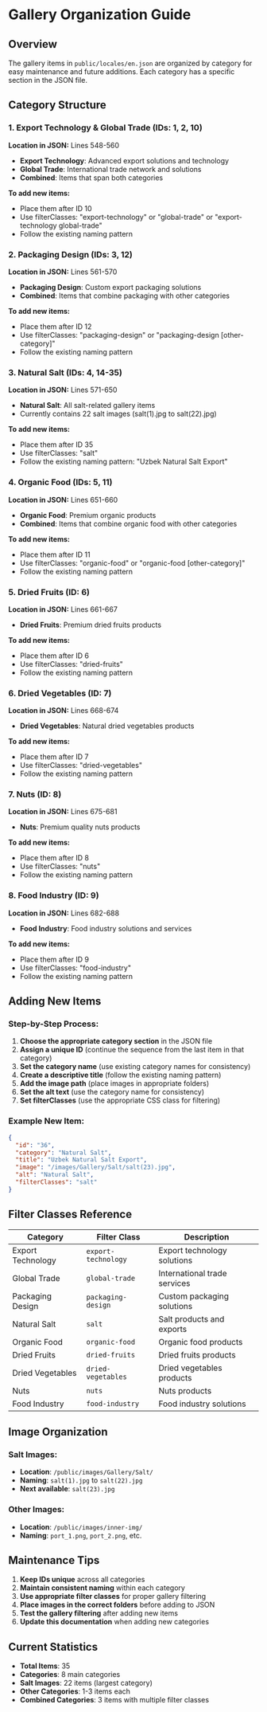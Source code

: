 # Gallery Organization Guide

## Overview

The gallery items in `public/locales/en.json` are organized by category for easy maintenance and future additions. Each category has a specific section in the JSON file.

## Category Structure

### 1. Export Technology & Global Trade (IDs: 1, 2, 10)

**Location in JSON:** Lines 548-560

- **Export Technology**: Advanced export solutions and technology
- **Global Trade**: International trade network and solutions
- **Combined**: Items that span both categories

**To add new items:**

- Place them after ID 10
- Use filterClasses: "export-technology" or "global-trade" or "export-technology global-trade"
- Follow the existing naming pattern

### 2. Packaging Design (IDs: 3, 12)

**Location in JSON:** Lines 561-570

- **Packaging Design**: Custom export packaging solutions
- **Combined**: Items that combine packaging with other categories

**To add new items:**

- Place them after ID 12
- Use filterClasses: "packaging-design" or "packaging-design [other-category]"
- Follow the existing naming pattern

### 3. Natural Salt (IDs: 4, 14-35)

**Location in JSON:** Lines 571-650

- **Natural Salt**: All salt-related gallery items
- Currently contains 22 salt images (salt(1).jpg to salt(22).jpg)

**To add new items:**

- Place them after ID 35
- Use filterClasses: "salt"
- Follow the existing naming pattern: "Uzbek Natural Salt Export"

### 4. Organic Food (IDs: 5, 11)

**Location in JSON:** Lines 651-660

- **Organic Food**: Premium organic products
- **Combined**: Items that combine organic food with other categories

**To add new items:**

- Place them after ID 11
- Use filterClasses: "organic-food" or "organic-food [other-category]"
- Follow the existing naming pattern

### 5. Dried Fruits (ID: 6)

**Location in JSON:** Lines 661-667

- **Dried Fruits**: Premium dried fruits products

**To add new items:**

- Place them after ID 6
- Use filterClasses: "dried-fruits"
- Follow the existing naming pattern

### 6. Dried Vegetables (ID: 7)

**Location in JSON:** Lines 668-674

- **Dried Vegetables**: Natural dried vegetables products

**To add new items:**

- Place them after ID 7
- Use filterClasses: "dried-vegetables"
- Follow the existing naming pattern

### 7. Nuts (ID: 8)

**Location in JSON:** Lines 675-681

- **Nuts**: Premium quality nuts products

**To add new items:**

- Place them after ID 8
- Use filterClasses: "nuts"
- Follow the existing naming pattern

### 8. Food Industry (ID: 9)

**Location in JSON:** Lines 682-688

- **Food Industry**: Food industry solutions and services

**To add new items:**

- Place them after ID 9
- Use filterClasses: "food-industry"
- Follow the existing naming pattern

## Adding New Items

### Step-by-Step Process:

1. **Choose the appropriate category section** in the JSON file
2. **Assign a unique ID** (continue the sequence from the last item in that category)
3. **Set the category name** (use existing category names for consistency)
4. **Create a descriptive title** (follow the existing naming pattern)
5. **Add the image path** (place images in appropriate folders)
6. **Set the alt text** (use the category name for consistency)
7. **Set filterClasses** (use the appropriate CSS class for filtering)

### Example New Item:

```json
{
  "id": "36",
  "category": "Natural Salt",
  "title": "Uzbek Natural Salt Export",
  "image": "/images/Gallery/Salt/salt(23).jpg",
  "alt": "Natural Salt",
  "filterClasses": "salt"
}
```

## Filter Classes Reference

| Category          | Filter Class        | Description                  |
| ----------------- | ------------------- | ---------------------------- |
| Export Technology | `export-technology` | Export technology solutions  |
| Global Trade      | `global-trade`      | International trade services |
| Packaging Design  | `packaging-design`  | Custom packaging solutions   |
| Natural Salt      | `salt`              | Salt products and exports    |
| Organic Food      | `organic-food`      | Organic food products        |
| Dried Fruits      | `dried-fruits`      | Dried fruits products        |
| Dried Vegetables  | `dried-vegetables`  | Dried vegetables products    |
| Nuts              | `nuts`              | Nuts products                |
| Food Industry     | `food-industry`     | Food industry solutions      |

## Image Organization

### Salt Images:

- **Location**: `/public/images/Gallery/Salt/`
- **Naming**: `salt(1).jpg` to `salt(22).jpg`
- **Next available**: `salt(23).jpg`

### Other Images:

- **Location**: `/public/images/inner-img/`
- **Naming**: `port_1.png`, `port_2.png`, etc.

## Maintenance Tips

1. **Keep IDs unique** across all categories
2. **Maintain consistent naming** within each category
3. **Use appropriate filter classes** for proper gallery filtering
4. **Place images in the correct folders** before adding to JSON
5. **Test the gallery filtering** after adding new items
6. **Update this documentation** when adding new categories

## Current Statistics

- **Total Items**: 35
- **Categories**: 8 main categories
- **Salt Images**: 22 items (largest category)
- **Other Categories**: 1-3 items each
- **Combined Categories**: 3 items with multiple filter classes
